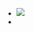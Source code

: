 - ![](https://lh3.googleusercontent.com/dhhljP80jPBwIyv81IfygchV2OKYJrKI-5cDn37sSQAR2tNYQxgdb9Ifdp_2L74C0ErrpmtijIoEEX0tHJ2HPTjINJc-DCv10YzpNX6QVwZS01cbjaC7vUSSzqwVhDCraPe4NCQ8ITHTM7r8ICGfz7qB7g=s2048)
-